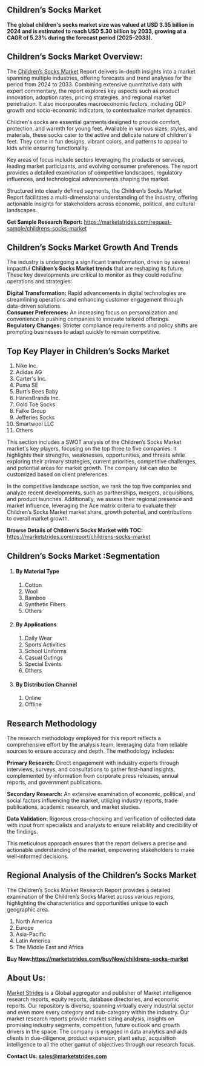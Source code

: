 <h2>Children&rsquo;s Socks Market</h2>
<p><strong>The global children's socks market size was valued at USD 3.35 billion in 2024 and is estimated to reach USD 5.30 billion by 2033, growing at a CAGR of 5.23% during the forecast period (2025&ndash;2033).</strong></p>
<h2>Children&rsquo;s Socks Market Overview:</h2>
<p>The <a href="https://marketstrides.com/report/childrens-socks-market">Children&rsquo;s Socks Market</a> Report delivers in-depth insights into a market spanning multiple industries, offering forecasts and trend analyses for the period from 2024 to 2033. Combining extensive quantitative data with expert commentary, the report explores key aspects such as product innovation, adoption rates, pricing strategies, and regional market penetration. It also incorporates macroeconomic factors, including GDP growth and socio-economic indicators, to contextualize market dynamics.</p>
<p>Children's socks are essential garments designed to provide comfort, protection, and warmth for young feet. Available in various sizes, styles, and materials, these socks cater to the active and delicate nature of children's feet. They come in fun designs, vibrant colors, and patterns to appeal to kids while ensuring functionality.</p>
<p>Key areas of focus include sectors leveraging the products or services, leading market participants, and evolving consumer preferences. The report provides a detailed examination of competitive landscapes, regulatory influences, and technological advancements shaping the market.</p>
<p>Structured into clearly defined segments, the Children&rsquo;s Socks Market Report facilitates a multi-dimensional understanding of the industry, offering actionable insights for stakeholders across economic, political, and cultural landscapes.</p>
<p><strong>Get Sample Research Report:</strong> <a href="https://marketstrides.com/request-sample/childrens-socks-market">https://marketstrides.com/request-sample/childrens-socks-market</a></p>
<h2>Children&rsquo;s Socks Market Growth And Trends</h2>
<p>The industry is undergoing a significant transformation, driven by several impactful <strong>Children&rsquo;s Socks Market trends</strong> that are reshaping its future. These key developments are critical to monitor as they could redefine operations and strategies:</p>
<p><strong>Digital Transformation:</strong> Rapid advancements in digital technologies are streamlining operations and enhancing customer engagement through data-driven solutions.<br /><strong>Consumer Preferences:</strong> An increasing focus on personalization and convenience is pushing companies to innovate tailored offerings.<br /><strong>Regulatory Changes:</strong> Stricter compliance requirements and policy shifts are prompting businesses to adapt quickly to remain competitive.</p>
<h2>Top Key Player in Children&rsquo;s Socks Market</h2>
<ol>
<li>Nike Inc.</li>
<li>Adidas AG</li>
<li>Carter's Inc.</li>
<li>Puma SE</li>
<li>Burt&rsquo;s Bees Baby</li>
<li>HanesBrands Inc.</li>
<li>Gold Toe Socks</li>
<li>Falke Group</li>
<li>Jefferies Socks</li>
<li>Smartwool LLC</li>
<li>Others</li>
</ol>
<p>This section includes a SWOT analysis of the Children&rsquo;s Socks Market market's key players, focusing on the top three to five companies. It highlights their strengths, weaknesses, opportunities, and threats while exploring their primary strategies, current priorities, competitive challenges, and potential areas for market growth. The company list can also be customized based on client preferences.</p>
<p>In the competitive landscape section, we rank the top five companies and analyze recent developments, such as partnerships, mergers, acquisitions, and product launches. Additionally, we assess their regional presence and market influence, leveraging the Ace matrix criteria to evaluate their Children&rsquo;s Socks Market market share, growth potential, and contributions to overall market growth.</p>
<p><strong>Browse Details of Children&rsquo;s Socks Market with TOC:</strong> <a href="https://marketstrides.com/report/childrens-socks-market">https://marketstrides.com/report/childrens-socks-market</a></p>
<h2>Children&rsquo;s Socks Market :Segmentation</h2>
<ol>
<li>
<h4>By Material Type</h4>
<ol>
<li>Cotton</li>
<li>Wool</li>
<li>Bamboo</li>
<li><a data-abc="">Synthetic Fibers</a></li>
<li>Others</li>
</ol>
</li>
<li>
<h4>By Applications</h4>
<ol>
<li>Daily Wear</li>
<li>Sports Activities</li>
<li>School Uniforms</li>
<li>Casual Outings</li>
<li>Special Events</li>
<li>Others</li>
</ol>
</li>
<li>
<h4>By Distribution Channel</h4>
<ol>
<li>Online</li>
<li>Offline</li>
</ol>
</li>
</ol>
<h2>Research Methodology</h2>
<p>The research methodology employed for this report reflects a comprehensive effort by the analysis team, leveraging data from reliable sources to ensure accuracy and depth. The methodology includes:</p>
<p><strong>Primary Research:</strong> Direct engagement with industry experts through interviews, surveys, and consultations to gather first-hand insights, complemented by information from corporate press releases, annual reports, and government publications.</p>
<p><strong>Secondary Research:</strong> An extensive examination of economic, political, and social factors influencing the market, utilizing industry reports, trade publications, academic research, and market studies.</p>
<p><strong>Data Validation:</strong> Rigorous cross-checking and verification of collected data with input from specialists and analysts to ensure reliability and credibility of the findings.</p>
<p>This meticulous approach ensures that the report delivers a precise and actionable understanding of the market, empowering stakeholders to make well-informed decisions.</p>
<h2>Regional Analysis of the Children&rsquo;s Socks Market</h2>
<p>The Children&rsquo;s Socks Market Research Report provides a detailed examination of the Children&rsquo;s Socks Market across various regions, highlighting the characteristics and opportunities unique to each geographic area.</p>
<ol>
<li>North America</li>
<li>Europe</li>
<li>Asia-Pacific</li>
<li>Latin America</li>
<li>The Middle East and Africa</li>
</ol>
<p><strong>Buy Now:<a href="https://marketstrides.com/buyNow/childrens-socks-market?price=single_price">https://marketstrides.com/buyNow/childrens-socks-market</a></strong></p>
<h2>About Us:</h2>
<p><a href="https://marketstrides.com/">Market Strides</a> is a Global aggregator and publisher of Market intelligence research reports, equity reports, database directories, and economic reports. Our repository is diverse, spanning virtually every industrial sector and even more every category and sub-category within the industry. Our market research reports provide market sizing analysis, insights on promising industry segments, competition, future outlook and growth drivers in the space. The company is engaged in data analytics and aids clients in due-diligence, product expansion, plant setup, acquisition intelligence to all the other gamut of objectives through our research focus.</p>
<p><strong>Contact Us: <a href="mailto:sales@marketstrides.com">sales@marketstrides.com</a></strong></p>
